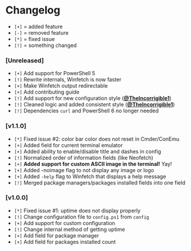 # Changelog
- `[+]` = added feature
- `[-]` = removed feature
- `[*]` = fixed issue
- `[!]` = something changed

### \[Unreleased\]
- `[+]` Add support for PowerShell 5
- `[!]` Rewrite internals, Winfetch is now faster
- `[+]` Make Winfetch output redirectable
- `[+]` Add contributing guide
- `[!]` Add support for new configuration style ([**@TheIncorrigible1**](https://github.com/TheIncorrigible1))
- `[!]` Cleaned logic and added consistent style ([**@TheIncorrigible1**](https://github.com/TheIncorrigible1))
- `[!]` Dependencies `curl` and PowerShell 6 no longer needed

### \[v1.1.0\]
- `[*]` Fixed issue #2: color bar color does not reset in Cmder/ConEmu
- `[+]` Added field for current terminal emulator
- `[+]` Added ability to enable/disable title and dashes in config
- `[!]` Normalized order of information fields (like Neofetch)
- `[+]` **Added support for custom ASCII image in the terminal!** Yay!
- `[+]` Added -noimage flag to not display any image or logo
- `[+]` Added `-help` flag to Winfetch that displays a help message
- `[!]` Merged package managers/packages installed fields into one field

### \[v1.0.0\]
- `[*]` Fixed issue #1: uptime does not display properly
- `[!]` Change configuration file to `config.ps1` from `config`
- `[+]` Add support for custom configuration
- `[!]` Change internal method of getting uptime
- `[+]` Add field for package manager
- `[+]` Add field for packages installed count
